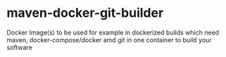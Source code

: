 # maven-docker-git-builder
Docker Image(s) to be used for example in dockerized builds which need maven, docker-compose/docker amd git in one container to build your software
